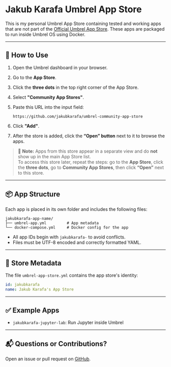 # Jakub Karafa Umbrel App Store

This is my personal Umbrel App Store containing tested and working apps that are not part of the [Official Umbrel App Store](https://github.com/getumbrel/umbrel-apps). These apps are packaged to run inside Umbrel OS using Docker.

---

## 🚀 How to Use

1. Open the Umbrel dashboard in your browser.
2. Go to the **App Store**.
3. Click the **three dots** in the top right corner of the App Store.
4. Select **"Community App Stores"**.
5. Paste this URL into the input field:

   ```
   https://github.com/jakubkarafa/umbrel-community-app-store
   ```

6. Click **"Add"**.
7. After the store is added, click the **“Open” button** next to it to browse the apps.

> 📌 **Note:** Apps from this store appear in a separate view and do **not** show up in the main App Store list.  
> To access this store later, repeat the steps: go to the **App Store**, click the **three dots**, go to **Community App Stores**, then click **“Open”** next to this store.

---

## 📦 App Structure

Each app is placed in its own folder and includes the following files:

```
jakubkarafa-app-name/
├── umbrel-app.yml         # App metadata
└── docker-compose.yml     # Docker config for the app
```

- All app IDs begin with `jakubkarafa-` to avoid conflicts.
- Files must be UTF-8 encoded and correctly formatted YAML.

---

## 🧱 Store Metadata

The file `umbrel-app-store.yml` contains the app store's identity:

```yaml
id: jakubkarafa
name: Jakub Karafa's App Store
```

---

## ✅ Example Apps

- `jakubkarafa-jupyter-lab`: Run Jupyter inside Umbrel

---

## 📬 Questions or Contributions?

Open an issue or pull request on [GitHub](https://github.com/jakubkarafa/umbrel-community-app-store).

